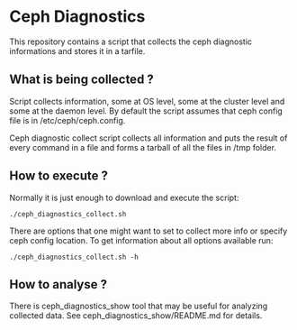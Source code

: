 # Ceph Diagnostics

This repository contains a script that collects the ceph diagnostic
informations and stores it in a tarfile.

## What is being collected ?

Script collects information, some at OS level, some at the cluster
level and some at the daemon level. By default the script assumes that
ceph config file is in /etc/ceph/ceph.config.

Ceph diagnostic collect script collects all information and puts the
result of every command in a file and forms a tarball of all the files
in /tmp folder.

## How to execute ?

Normally it is just enough to download and execute the script:
```
./ceph_diagnostics_collect.sh
```

There are options that one might want to set to collect more info or
specify ceph config location. To get information about all options
available run:
```
./ceph_diagnostics_collect.sh -h
```

## How to analyse ?

There is ceph_diagnostics_show tool that may be useful for analyzing
collected data. See ceph_diagnostics_show/README.md for details.